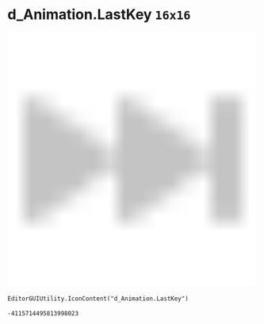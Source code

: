 # d_Animation.LastKey `16x16`
<img src="/img/d_Animation.LastKey.png" width=512 height=512>

``` CSharp
EditorGUIUtility.IconContent("d_Animation.LastKey")
```
```
-4115714495813998023
```
